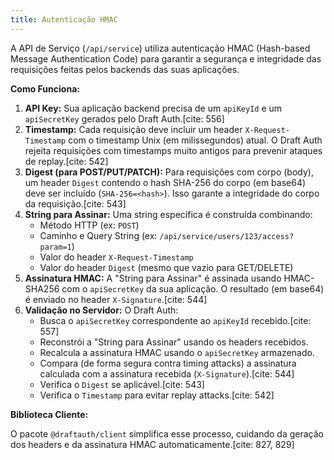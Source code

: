 ```yaml
---
title: Autenticação HMAC
---
```


A API de Serviço (`/api/service`) utiliza autenticação HMAC (Hash-based Message Authentication Code) para garantir a segurança e integridade das requisições feitas pelos backends das suas aplicações.

**Como Funciona:**

1.  **API Key:** Sua aplicação backend precisa de um `apiKeyId` e um `apiSecretKey` gerados pelo Draft Auth.[cite: 556]
2.  **Timestamp:** Cada requisição deve incluir um header `X-Request-Timestamp` com o timestamp Unix (em milissegundos) atual. O Draft Auth rejeita requisições com timestamps muito antigos para prevenir ataques de replay.[cite: 542]
3.  **Digest (para POST/PUT/PATCH):** Para requisições com corpo (body), um header `Digest` contendo o hash SHA-256 do corpo (em base64) deve ser incluído (`SHA-256=<hash>`). Isso garante a integridade do corpo da requisição.[cite: 543]
4.  **String para Assinar:** Uma string específica é construída combinando:
    - Método HTTP (ex: `POST`)
    - Caminho e Query String (ex: `/api/service/users/123/access?param=1`)
    - Valor do header `X-Request-Timestamp`
    - Valor do header `Digest` (mesmo que vazio para GET/DELETE)
5.  **Assinatura HMAC:** A "String para Assinar" é assinada usando HMAC-SHA256 com o `apiSecretKey` da sua aplicação. O resultado (em base64) é enviado no header `X-Signature`.[cite: 544]
6.  **Validação no Servidor:** O Draft Auth:
    - Busca o `apiSecretKey` correspondente ao `apiKeyId` recebido.[cite: 557]
    - Reconstrói a "String para Assinar" usando os headers recebidos.
    - Recalcula a assinatura HMAC usando o `apiSecretKey` armazenado.
    - Compara (de forma segura contra timing attacks) a assinatura calculada com a assinatura recebida (`X-Signature`).[cite: 544]
    - Verifica o `Digest` se aplicável.[cite: 543]
    - Verifica o `Timestamp` para evitar replay attacks.[cite: 542]

**Biblioteca Cliente:**

O pacote `@draftauth/client` simplifica esse processo, cuidando da geração dos headers e da assinatura HMAC automaticamente.[cite: 827, 829]

